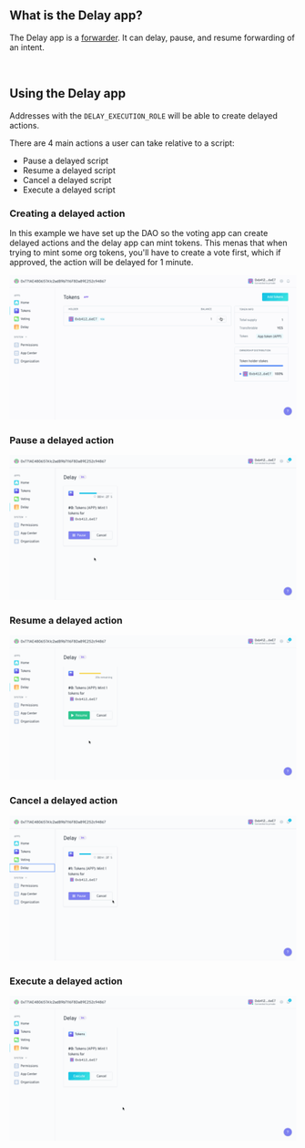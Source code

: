 <br />

## What is the Delay app?

The Delay app is a [forwarder](https://hack.aragon.org/docs/forwarding-intro). It can delay, pause, and resume forwarding of an intent.

<br />

## Using the Delay app

Addresses with the `DELAY_EXECUTION_ROLE` will be able to create delayed actions.

There are 4 main actions a user can take relative to a script:

- Pause a delayed script
- Resume a delayed script
- Cancel a delayed script
- Execute a delayed script

### Creating a delayed action

In this example we have set up the DAO so the voting app can create delayed actions and the delay app can mint tokens. This menas that when trying to mint some org tokens, you'll have to create a vote first, which if approved, the action will be delayed for 1 minute.

<p align="center">
    <img src="./resources/delay-script.gif" width="600" />
</p>

### Pause a delayed action

<p align="center">
    <img src="./resources/pause-script.gif" width="600" />
</p>

### Resume a delayed action

<p align="center">
    <img src="./resources/resume-script.gif" width="600" />
</p>

### Cancel a delayed action

<p align="center">
    <img src="./resources/cancel-script.gif" width="600" />
</p>

### Execute a delayed action

<p align="center">
    <img src="./resources/execute-script.gif" width="600" />
</p>
